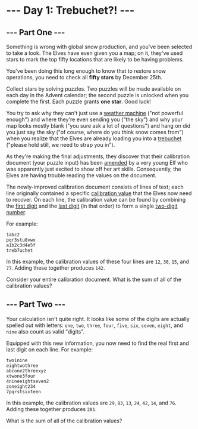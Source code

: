 # --- Day 1: Trebuchet?! ---

## --- Part One ---

Something is wrong with global snow production, and you've been selected to
take a look. The Elves have even given you a map; on it, they've used stars to
mark the top fifty locations that are likely to be having problems.

You've been doing this long enough to know that to restore snow operations, you
need to check all **fifty stars** by December 25th.

Collect stars by solving puzzles. Two puzzles will be made available on each
day in the Advent calendar; the second puzzle is unlocked when you complete the
first. Each puzzle grants **one star**. Good luck!

You try to ask why they can't just use a [weather
machine](https://adventofcode.com/2015/day/1) ("not powerful enough") and where
they're even sending you ("the sky") and why your map looks mostly blank ("you
sure ask a lot of questions") and hang on did you just say the sky ("of course,
where do you think snow comes from") when you realize that the Elves are
already loading you into a [trebuchet](https://en.wikipedia.org/wiki/Trebuchet)
("please hold still, we need to strap you in").

As they're making the final adjustments, they discover that their calibration
document (your puzzle input) has been <u>amended</u> by a very young Elf who
was apparently just excited to show off her art skills. Consequently, the Elves
are having trouble reading the values on the document.

The newly-improved calibration document consists of lines of text; each line
originally contained a specific <u>calibration value</u> that the Elves now
need to recover. On each line, the calibration value can be found by combining
the <u>first digit</u> and the <u>last digit</u> (in that order) to form a
single <u>two-digit number</u>.

For example:

```
1abc2
pqr3stu8vwx
a1b2c3d4e5f
treb7uchet
```

In this example, the calibration values of these four lines are `12`, `38`,
`15`, and `77`. Adding these together produces `142`.

Consider your entire calibration document. What is the sum of all of the
calibration values?

## --- Part Two ---

Your calculation isn't quite right. It looks like some of the digits are
actually spelled out with letters: `one`, `two`, `three`, `four`, `five`, `six`, `seven`,
`eight`, and `nine` also count as valid "digits".

Equipped with this new information, you now need to find the real first and
last digit on each line. For example:

```
two1nine
eightwothree
abcone2threexyz
xtwone3four
4nineeightseven2
zoneight234
7pqrstsixteen
```

In this example, the calibration values are `29`, `83`, `13`, `24`, `42`, `14`, and `76`.
Adding these together produces `281`.

What is the sum of all of the calibration values?
